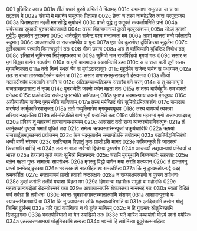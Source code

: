 001  युधिष्ठिर उवाच
001a शीलं प्रधानं पुरुषे कथितं ते पितामह
001c कथमाशा समुत्पन्ना या च सा तद्वदस्व मे
002a संशयो मे महानेष समुत्पन्नः पितामह
002c छेत्ता च तस्य नान्योऽस्ति त्वत्तः परपुरञ्जय
003a पितामहाशा महती ममासीद्धि सुयोधने
003c प्राप्ते युद्धे तु यद्युक्तं तत्कर्तायमिति प्रभो
004a सर्वस्याशा सुमहती पुरुषस्योपजायते
004c तस्यां विहन्यमानायां दुःखो मृत्युरसंशयम्
005a सोऽहं हताशो दुर्बुद्धिः कृतस्तेन दुरात्मना
005c धार्तराष्ट्रेण राजेन्द्र पश्य मन्दात्मतां मम
006a आशां महत्तरां मन्ये पर्वतादपि सद्रुमात्
006c आकाशादपि वा राजन्नप्रमेयैव वा पुनः
007a एषा चैव कुरुश्रेष्ठ दुर्विचिन्त्या सुदुर्लभा
007c दुर्लभत्वाच्च पश्यामि किमन्यद्दुर्लभं ततः
008  भीष्म उवाच
008a अत्र ते वर्तयिष्यामि युधिष्ठिर निबोध तत्
008c इतिहासं सुमित्रस्य निर्वृत्तमृषभस्य च
009a सुमित्रो नाम राजर्षिर्हैहयो मृगयां गतः
009c ससार स मृगं विद्ध्वा बाणेन नतपर्वणा
010a स मृगो बाणमादाय ययावमितविक्रमः
010c स च राजा बली तूर्णं ससार मृगमन्तिकात्
011a ततो निम्नं स्थलं चैव स मृगोऽद्रवदाशुगः
011c मुहूर्तमेव राजेन्द्र समेन स पथागमत्
012a ततः स राजा तारुण्यादौरसेन बलेन च
012c ससार बाणासनभृत्सखड्गो हंसवत्तदा
013a तीर्त्वा नदान्नदीश्चैव पल्वलानि वनानि च
013c अतिक्रम्याभ्यतिक्रम्य ससारैव वने चरन्
014a स तु कामान्मृगो राजन्नासाद्यासाद्य तं नृपम्
014c पुनरभ्येति जवनो जवेन महता ततः
015a स तस्य बाणैर्बहुभिः समभ्यस्तो वनेचरः
015c प्रक्रीडन्निव राजेन्द्र पुनरभ्येति चान्तिकम्
016a पुनश्च जवमास्थाय जवनो मृगयूथपः
016c अतीत्यातीत्य राजेन्द्र पुनरभ्येति चान्तिकम्
017a तस्य मर्मच्छिदं घोरं सुमित्रोऽमित्रकर्शनः
017c समादाय शरश्रेष्ठं कार्मुकान्निरवासृजत्
018a ततो गव्यूतिमात्रेण मृगयूथपयूथपः
018c तस्य बाणपथं त्यक्त्वा तस्थिवान्प्रहसन्निव
019a तस्मिन्निपतिते बाणे भूमौ प्रज्वलिते ततः
019c प्रविवेश महारण्यं मृगो राजाप्यथाद्रवत्
020a प्रविश्य तु महारण्यं तापसानामथाश्रमम्
020c आससाद ततो राजा श्रान्तश्चोपाविशत्पुनः
021a तं कार्मुकधरं दृष्ट्वा श्रमार्तं क्षुधितं तदा
021c समेत्य ऋषयस्तस्मिन्पूजां चक्रुर्यथाविधि
022a ऋषयो राजशार्दूलमपृच्छन्स्वं प्रयोजनम्
022c केन भद्रमुखार्थेन सम्प्राप्तोऽसि तपोवनम्
023a पदातिर्बद्धनिस्त्रिंशो धन्वी बाणी नरेश्वर
023c एतदिच्छाम विज्ञातुं कुतः प्राप्तोऽसि मानद
023e कस्मिन्कुले हि जातस्त्वं किन्नामासि ब्रवीहि नः
024a ततः स राजा सर्वेभ्यो द्विजेभ्यः पुरुषर्षभ
024c आचख्यौ तद्यथान्यायं परिचर्यां च भारत
025a हैहयानां कुले जातः सुमित्रो मित्रनन्दनः
025c चरामि मृगयूथानि निघ्नन्बाणैः सहस्रशः
025e बलेन महता गुप्तः सामात्यः सावरोधनः
026a मृगस्तु विद्धो बाणेन मया सरति शल्यवान्
026c तं द्रवन्तमनु प्राप्तो वनमेतद्यदृच्छया
026e भवत्सकाशे नष्टश्रीर्हताशः श्रमकर्शितः
027a किं नु दुःखमतोऽन्यद्वै यदहं श्रमकर्शितः
027c भवतामाश्रमं प्राप्तो हताशो नष्टलक्षणः
028a न राजलक्षणत्यागो न पुरस्य तपोधनाः
028c दुःखं करोति तत्तीव्रं यथाशा विहता मम
029a हिमवान्वा महाशैलः समुद्रो वा महोदधिः
029c महत्त्वान्नान्वपद्येतां रोदस्योरन्तरं यथा
029e आशायास्तपसि श्रेष्ठास्तथा नान्तमहं गतः
030a भवतां विदितं सर्वं सर्वज्ञा हि तपोधनाः
030c भवन्तः सुमहाभागास्तस्मात्प्रक्ष्यामि संशयम्
031a आशावान्पुरुषो यः स्यादन्तरिक्षमथापि वा
031c किं नु ज्यायस्तरं लोके महत्त्वात्प्रतिभाति वः
031e एतदिच्छामि तत्त्वेन श्रोतुं किमिह दुर्लभम्
032a यदि गुह्यं तपोनित्या न वो ब्रूतेह माचिरम्
032c न हि गुह्यमतः श्रोतुमिच्छामि द्विजपुङ्गवाः
033a भवत्तपोविघातो वा येन स्याद्विरमे ततः
033c यदि वास्ति कथायोगो योऽयं प्रश्नो मयेरितः
034a एतत्कारणसामग्र्यं श्रोतुमिच्छामि तत्त्वतः
034c भवन्तो हि तपोनित्या ब्रूयुरेतत्समाहिताः

